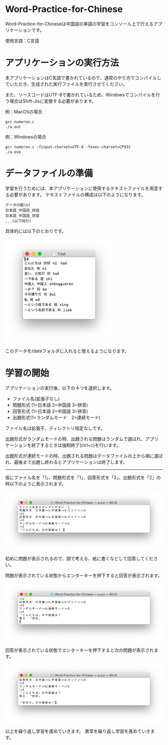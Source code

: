 # Word-Practice-for-Chinese


Word-Practice-for-Chineseは中国語の単語の学習をコンソール上で行えるアプリケーションです。


使用言語：C言語

# アプリケーションの実行方法
本アプリケーションはC言語で書かれているので、通常のやり方でコンパイルしていただき、生成された実行ファイルを実行させてください。

また、ソースコードはUTF-8で書かれているため、Windowsでコンパイルを行う場合はShift-Jisに変換する必要があります。

例：MacOSの場合
```
gcc numeron.c
./a.out
```

例：Windowsの場合
```
gcc numeron.c -finput-charset=UTF-8 -fexec-charset=CP932
./a.exe
```

# データファイルの準備
学習を行うためには、本アプリケーションに使用するテキストファイルを用意する必要があります。
テキストファイルの構成は以下のようになります。
```
データの数(n)
日本語_中国語_拼音
日本語_中国語_拼音
...(以下同行)
```

具体的には以下のとおりです。

![データファイルの準備](screenshot/procedure1.png)

このデータを/dateフォルダに入れると使えるようになります。
 
# 学習の開始

アプリケーションの実行後、以下の４つを選択します。
- ファイル名(拡張子なし)
- 問題形式 (1=日本語 2=中国語 3=拼音)
- 回答形式 (1=日本語 2=中国語 3=拼音)
- 出題形式(1=ランダムモード　2=連続モード)

ファイル名は拡張子、ディレクトリ指定なしです。

出題形式がランダムモードの時、出題される問題はランダムで選ばれ、アプリケーションを終了するときは強制終了(ctrl+c)を行います。

出題形式が連続モードの時、出題される問題はデータファイルの上から順に選ばれ、最後まで出題し終わるとアプリケーションは終了します。

---

仮にファイル名を「1」、問題形式を「1」、回答形式を「2」、出題形式を「2」の時以下のように表示されます。

![学習の開始](screenshot/procedure2.png)

初めに問題が表示されるので、頭で考える、紙に書くなどして回答してください。

問題が表示されている状態からエンターキーを押下すると回答が表示されます。

![学習の開始](screenshot/procedure3.png)

回答が表示されている状態でエンターキーを押下すると次の問題が表示されます。

![学習の開始](screenshot/procedure4.png)

以上を繰り返し学習を進めていきます。
異常を繰り返し学習を進めていきます。
